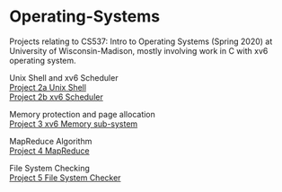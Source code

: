 # Operating-Systems
Projects relating to CS537: Intro to  Operating Systems (Spring 2020) at University of Wisconsin-Madison, mostly involving work in C with xv6 operating system.

Unix Shell and xv6 Scheduler  
[Project 2a Unix Shell](https://pages.cs.wisc.edu/~shivaram/cs537-sp20/p2a.html)  
[Project 2b xv6 Scheduler](https://pages.cs.wisc.edu/~shivaram/cs537-sp20/p2b.html)  

Memory protection and page allocation  
[Project 3 xv6 Memory sub-system](https://pages.cs.wisc.edu/~shivaram/cs537-sp20/p3.html)

MapReduce Algorithm  
[Project 4 MapReduce](https://pages.cs.wisc.edu/~shivaram/cs537-sp20/p4a.html)

File System Checking  
[Project 5 File System Checker](https://pages.cs.wisc.edu/~shivaram/cs537-sp20/p5.html)
